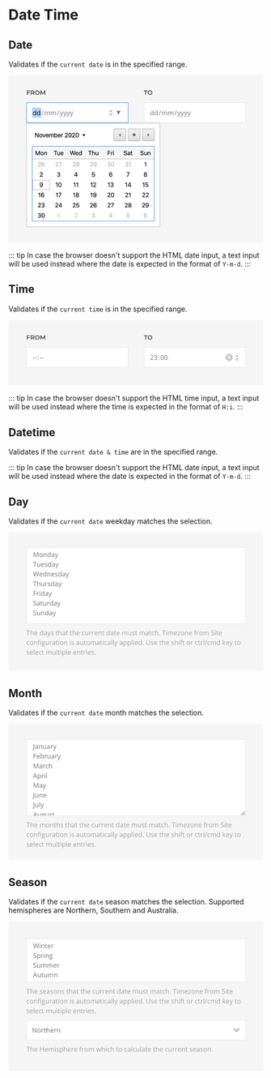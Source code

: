 # Date Time

## Date

Validates if the `current date` is in the specified range.

![Date Rule](./assets/rule-date.png)

::: tip
In case the browser doesn't support the HTML date input, a text input will be used instead where the date is expected in the format of `Y-m-d`.
:::

## Time

Validates if the `current time` is in the specified range.

![Time Rule](./assets/rule-time.png)

::: tip
In case the browser doesn't support the HTML time input, a text input will be used instead where the time is expected in the format of `H:i`.
:::

## Datetime

Validates if the `current date & time` are in the specified range.

::: tip
In case the browser doesn't support the HTML date input, a text input will be used instead where the date is expected in the format of `Y-m-d`.
:::

## Day

Validates if the `current date` weekday matches the selection.

![Day Rule](./assets/rule-day.png)

## Month

Validates if the `current date` month matches the selection.

![Month Rule](./assets/rule-month.png)

## Season

Validates if the `current date` season matches the selection. Supported hemispheres are Northern, Southern and Australia.

![Season Rule](./assets/rule-season.png)

